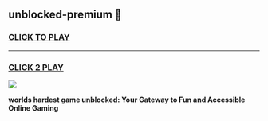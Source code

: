 
## unblocked-premium 👋
<h3>
<a href="https://premium.freeplayer.one?title=unblocked-premium&ref=14F">CLICK TO PLAY</a></h3>
<hr>

<h3>
<a href="https://premium.freeplayer.one?title=unblocked-premium&ref=14F">CLICK 2 PLAY</a>
  
</h3>

<a href="https://premium.freeplayer.one?title=unblocked-premium&ref=12F/"><img src="https://clearcache.store/games.png"></a>


**worlds hardest game unblocked: Your Gateway to Fun and Accessible Online Gaming**

